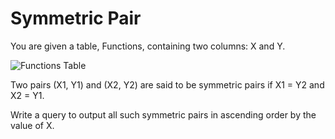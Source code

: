 # Symmetric Pair

You are given a table, Functions, containing two columns: X and Y.

![Functions Table](https://s3.amazonaws.com/hr-challenge-images/12892/1443818798-51909e977d-1.png)

Two pairs (X1, Y1) and (X2, Y2) are said to be symmetric pairs if X1 = Y2 and X2 = Y1.

Write a query to output all such symmetric pairs in ascending order by the value of X.

